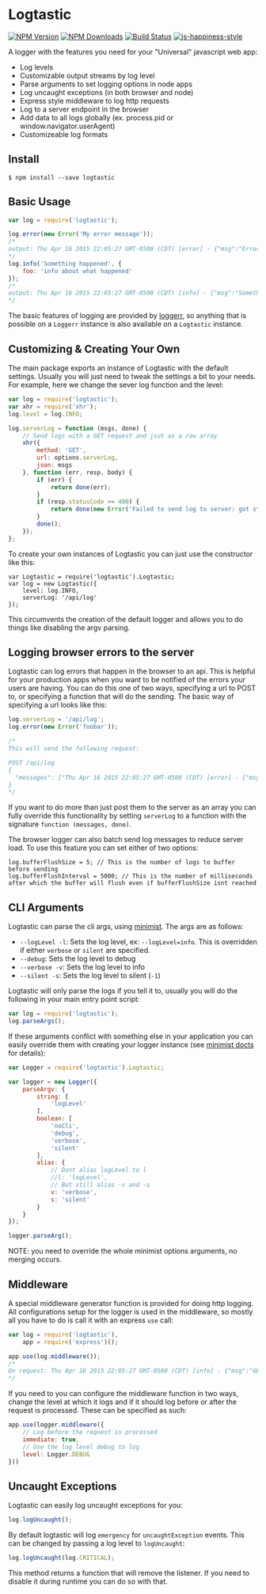 # Logtastic

[![NPM Version][npm-image]][npm-url]
[![NPM Downloads][downloads-image]][downloads-url]
[![Build Status](https://travis-ci.org/wesleytodd/logtastic.svg?branch=master)](https://travis-ci.org/wesleytodd/logtastic)
[![js-happiness-style](https://img.shields.io/badge/code%20style-happiness-brightgreen.svg)](https://github.com/JedWatson/happiness)

A logger with the features you need for your "Universal" javascript web app:

- Log levels
- Customizable output streams by log level
- Parse arguments to set logging options in node apps
- Log uncaught exceptions (in both browser and node)
- Express style middleware to log http requests
- Log to a server endpoint in the browser
- Add data to all logs globally (ex. process.pid or window.navigator.userAgent)
- Customizeable log formats

## Install

```
$ npm install --save logtastic
```

## Basic Usage

```javascript
var log = require('logtastic');

log.error(new Error('My error message'));
/*
output: Thu Apr 16 2015 22:05:27 GMT-0500 (CDT) [error] - {"msg":"Error: My error message\n<STACK TRACE>"}
*/
log.info('Something happened', {
	foo: 'info about what happened'
});
/*
output: Thu Apr 16 2015 22:05:27 GMT-0500 (CDT) [info] - {"msg":"Something happened","foo":"info about what happened"}
*/
```

The basic features of logging are provided by [loggerr](https://github.com/wesleytodd/loggerr), so anything that is possible on a `Loggerr` instance is also available on a `Logtastic` instance.

## Customizing & Creating Your Own

The main package exports an instance of Logtastic with the default settings.  Usually you will just need to tweak the settings a bit to your needs.  For example, here we change the sever log function and the level:

```javascript
var log = require('logtastic');
var xhr = require('xhr');
log.level = log.INFO;

log.serverLog = function (msgs, done) {
	// Send logs with a GET request and jsut as a raw array
	xhr({
		method: 'GET',
		url: options.serverLog,
		json: msgs
	}, function (err, resp, body) {
		if (err) {
			return done(err);
		}
		if (resp.statusCode >= 400) {
			return done(new Error('Failed to send log to server: got status ' + resp.statusCode));
		}
		done();
	});
};
```

To create your own instances of Logtastic you can just use the constructor like this:

```javscsript
var Logtastic = require('logtastic').Logtastic;
var log = new Logtastic({
	level: log.INFO,
	serverLog: '/api/log'
});
```

This circumvents the creation of the default logger and allows you to do things like disabling the argv parsing.

## Logging browser errors to the server

Logtastic can log errors that happen in the browser to an api.  This is helpful for your production apps when you want to be notified of the errors your users are having.  You can do this one of two ways, specifying a url to POST to, or specifying a function that will do the sending.  The basic way of specifying a url looks like this:

```javascript
log.serverLog = '/api/log';
log.error(new Error('foobar'));

/*
This will send the following request:

POST /api/log
{
  "messages": ["Thu Apr 16 2015 22:05:27 GMT-0500 (CDT) [error] - {"msg":"Error: foobar\n<STACK TRACE>"}"]
}
*/
```

If you want to do more than just post them to the server as an array you can fully override this functionality by setting `serverLog` to a function with the signature `function (messages, done)`.

The browser logger can also batch send log messages to reduce server load.  To use this feature you can set either of two options:

```
log.bufferFlushSize = 5; // This is the number of logs to buffer before sending
log.bufferFlushInterval = 5000; // This is the number of milliseconds after which the buffer will flush even if bufferFlushSize isnt reached
```

## CLI Arguments

Logtastic can parse the cli args, using [minimist](https://github.com/substack/minimist).  The args are as follows:

- `--logLevel -l`: Sets the log level, ex: `--logLevel=info`.  This is overridden if either `verbose` or `silent` are specified.
- `--debug`: Sets the log level to debug
- `--verbose -v`: Sets the log level to info
- `--silent -s`: Sets the log level to silent (`-1`)

Logtastic will only parse the logs if you tell it to, usually you will do the following in your main entry point script:

```javascript
var log = require('logtastic');
log.parseArgs();
```

If these arguments conflict with something else in your application you can easily override them with creating your logger instance (see [minimist docts](https://github.com/substack/minimist) for details):

```javascript
var Logger = require('logtastic').Logtastic;

var logger = new Logger({
	parseArgv: {
		string: [
			'logLevel'
		],
		boolean: [
			'noCli',
			'debug',
			'verbose',
			'silent'
		],
		alias: {
			// Dont alias logLevel to l
			//l: 'logLevel',
			// But still alias -v and -s
			v: 'verbose',
			s: 'silent'
		}
	}
});

logger.parseArg();
```

NOTE: you need to override the whole minimist options arguments, no merging occurs.

## Middleware

A special middleware generator function is provided for doing http logging.  All configurations setup for the logger is used in the middleware, so mostly all you have to do is call it with an express `use` call:

```javascript
var log = require('logtastic'),
	app = require('express')();

app.use(log.middleware());
/*
On request: Thu Apr 16 2015 22:05:27 GMT-0500 (CDT) [info] - {"msg":"GET / 200", "ip":"127.0.0.1", "userAgent": "Mozilla/5.0 (Macintosh; Intel Mac OS X 10.10; rv:37.0) Gecko/20100101 Firefox/37.0"}
*/

```

If you need to you can configure the middleware function in two ways, change the level at which it logs and if it should log before or after the request is processed.  These can be specified as such:

```javascript
app.use(logger.middleware({
	// Log before the request is processed
	immediate: true,
	// Use the log level debug to log
	level: Logger.DEBUG
}))
```

## Uncaught Exceptions

Logtastic can easily log uncaught exceptions for you:

```javascript
log.logUncaught();
```

By default logtastic will log `emergency` for `uncaughtException` events.  This can be changed by passing a log level to `logUncaught`:

```javascript
log.logUncaught(log.CRITICAL);
```

This method returns a function that will remove the listener.  If you need to disable it during runtime you can do so with that.

[npm-image]: https://img.shields.io/npm/v/logtastic.svg
[npm-url]: https://npmjs.org/package/logtastic
[downloads-image]: https://img.shields.io/npm/dm/logtastic.svg
[downloads-url]: https://npmjs.org/package/logtastic
